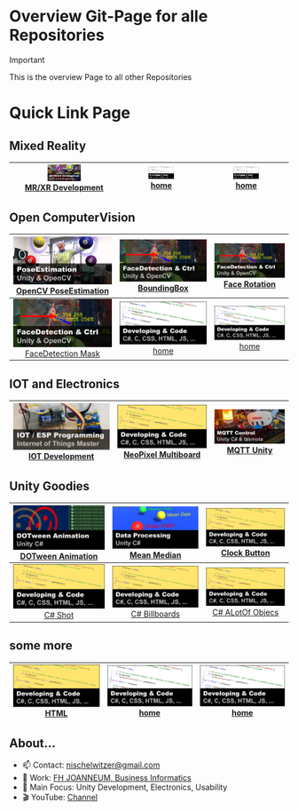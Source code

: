 # Overview Git-Page for alle Repositories

> [!IMPORTANT]  
> This is the overview Page to all other Repositories

# Quick Link Page

## Mixed Reality

|  [<img src="./pics/xr_development.png" width="33%"><br>](../../../MixedReality_DevUnity) [MR/XR Development](https://github.com/nischelwitzer/MixedReality_DevUnity) |  [<img src="./pics/code_white.png" width="33%"><br>](../../..) [home](../../..) |  [<img src="./pics/code_white.png" width="33%"><br>](../../..) [home](../../..) |
|:---:|:---:|:---:|

## Open ComputerVision

| [![PoseEstimation](./pics/poseEstimation.png)](https://github.com/nischelwitzer/OCV-BodyPose-Tools) [OpenCV PoseEstimation](../../../OCV-BodyPose-Tools) | [![FaceDetection BoundingBox](./pics/faceDetection.png)](../../../OCV-face68-FaceMask) [BoundingBox](../../../OCV-face68-2DOF-Rotation) | [![FaceDetection BoundingBox](./pics/faceDetection.png)](../../../OCV-face68-2DOF-Rotation) [Face Rotation](../../../OCV-face68-2DOF-Rotation) |
|:---:|:---:|:---:|
| [![FaceDetection Mask](./pics/faceDetection.png)](../../../OCV-face68-FaceMask) [FaceDetection Mask](../../../OCV-face68-FaceMask) | [![home](./pics/code_white.png)](../../..) [home](../../..)  | [![home](./pics/code_white.png)](../../..) [home](../../..)  |

## IOT and Electronics

| [![IOT Development](./pics/iot_master.png)](../../../IOT-Master) [IOT Development](https://github.com/nischelwitzer/IOT-Master) | [![NeoPixel Multiboard](./pics/code.png)](../../../Grove-NeoPixel-Multiboard) [NeoPixel Multiboard](../../../Grove-NeoPixel-Multiboard) | [![MQTT Unity](./pics/mqtt_unity.png)](../../../MQTT2Unity) [MQTT Unity](../../../MQTT2Unity)  |
|:---:|:---:|:---:|

## Unity Goodies

| [![DoTween](./pics/dotween.png)](../../../DoTweenShow) [DOTween Animation](../../../DoTweenShow) | [![Mean Median](./pics/mean_median.png)](../../../Calc_MeanMedian) [Mean Median](../../../Calc_MeanMedian) | [![Clock Button](./pics/code.png)](../../../ClockButton) [Clock Button](../../../ClockButton) |
|:---:| :---:| :---:|
| [![C# Shot](./pics/code.png)](../../../Cannon_MoveShot) [C# Shot](../../../Cannon_MoveShot ) | [![C# Billboards](./pics/code.png)](../../../Billboard_Modes) [C# Billboards](../../../Billboard_Modes) |  [![C# ALotOf Objecs](./pics/code.png)](../../../MultiObjects_XYZ) [C# ALotOf Objecs](../../../MultiObjects_XYZ) | [![home](./pics/code_white.png)](../../..) [home](../../..)  | [![home](./pics/code_white.png)](../../..) [home](../../..)  |

## some more 

| [![HTML](./pics/code.png)](../../../HTML-CSS-Lecture-Basics) [HTML](../../../HTML-CSS-Lecture-Basics) | [![home](./pics/code_white.png)](../../..) [home](../../..)  | [![home](./pics/code_white.png)](../../..) [home](../../..)  |
|:---:|:---:|:---:|

## About...

* 📫 Contact: nischelwitzer@gmail.com 
* 👥 Work: [FH JOANNEUM, Business Informatics](https://www.fh-joanneum.at/hochschule/person/alexander-nischelwitzer/)
* 🙌 Main Focus: Unity Development, Electronics, Usability
* 🎬 YouTube: [Channel](https://www.youtube.com/@AlexanderKNischelwitzer)
